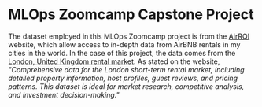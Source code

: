 # MLOps Zoomcamp Capstone Project

The dataset employed in this MLOps Zoomcamp project is from the [AirROI](https://www.airroi.com/ "https://www.airroi.com/") website, which allow access to in-depth data from AirBNB rentals in my cities in the world. In the case of this project, the data comes from the [London, United Kingdom rental market](https://www.airroi.com/data-portal/markets/london "https://www.airroi.com/data-portal/markets/london"). As stated on the website, _"Comprehensive data for the London short-term rental market, including detailed property information, host profiles, guest reviews, and pricing patterns. This dataset is ideal for market research, competitive analysis, and investment decision-making."_
